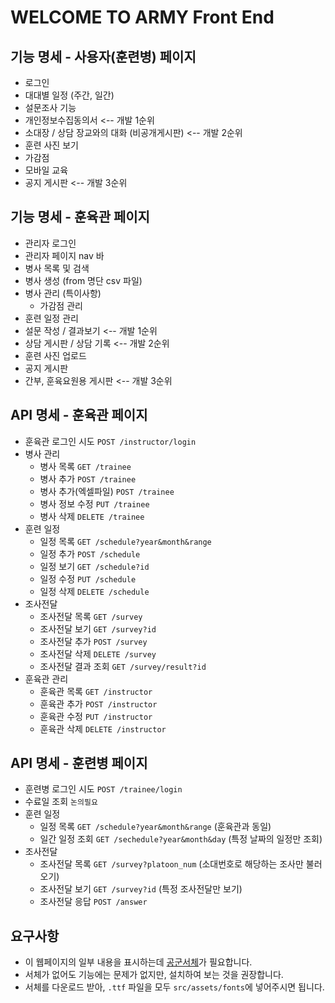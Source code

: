 # WELCOME TO ARMY Front End
## 기능 명세 - 사용자(훈련병) 페이지
- 로그인
- 대대별 일정 (주간, 일간)
- 설문조사 기능
- 개인정보수집동의서                              <-- 개발 1순위
- 소대장 / 상담 장교와의 대화 (비공개게시판)       <-- 개발 2순위
- 훈련 사진 보기
- 가감점
- 모바일 교육
- 공지 게시판                                    <-- 개발 3순위

## 기능 명세 - 훈육관 페이지
- 관리자 로그인
- 관리자 페이지 nav 바
- 병사 목록 및 검색
- 병사 생성 (from 명단 csv 파일)
- 병사 관리 (특이사항)
    - 가감점 관리
- 훈련 일정 관리
- 설문 작성 / 결과보기                            <-- 개발 1순위
- 상담 게시판 / 상담 기록                         <-- 개발 2순위
- 훈련 사진 업로드
- 공지 게시판
- 간부, 훈육요원용 게시판                         <-- 개발 3순위

## API 명세 - 훈육관 페이지
- 훈육관 로그인 시도 `POST /instructor/login`
- 병사 관리
    - 병사 목록 `GET /trainee`
    - 병사 추가 `POST /trainee`
    - 병사 추가(엑셀파일) `POST /trainee`
    - 병사 정보 수정 `PUT /trainee`
    - 병사 삭제 `DELETE /trainee`
- 훈련 일정
    - 일정 목록 `GET /schedule?year&month&range`
    - 일정 추가 `POST /schedule`
    - 일정 보기 `GET /schedule?id`
    - 일정 수정 `PUT /schedule`
    - 일정 삭제 `DELETE /schedule`
- 조사전달
    - 조사전달 목록 `GET /survey`
    - 조사전달 보기 `GET /survey?id`
    - 조사전달 추가 `POST /survey`
    - 조사전달 삭제 `DELETE /survey`
    - 조사전달 결과 조회 `GET /survey/result?id`
- 훈육관 관리
    - 훈육관 목록 `GET /instructor`
    - 훈육관 추가 `POST /instructor`
    - 훈육관 수정 `PUT /instructor`
    - 훈육관 삭제 `DELETE /instructor`

## API 명세 - 훈련병 페이지
- 훈련병 로그인 시도 `POST /trainee/login`
- 수료일 조회 `논의필요`
- 훈련 일정
    - 일정 목록 `GET /schedule?year&month&range` (훈육관과 동일)
    - 일간 일정 조회 `GET /sechedule?year&month&day` (특정 날짜의 일정만 조회)
- 조사전달
    - 조사전달 목록 `GET /survey?platoon_num` (소대번호로 해당하는 조사만 불러오기)
    - 조사전달 보기 `GET /survey?id` (특정 조사전달만 보기)
    - 조사전달 응답 `POST /answer`


## 요구사항
- 이 웹페이지의 일부 내용을 표시하는데 [공군서체](https://afplay.kr/2449)가 필요합니다.
- 서체가 없어도 기능에는 문제가 없지만, 설치하여 보는 것을 권장합니다.
- 서체를 다운로드 받아, `.ttf` 파일을 모두 `src/assets/fonts`에 넣어주시면 됩니다.